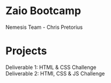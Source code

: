 # Zaio Bootcamp

Nemesis Team - Chris Pretorius

# Projects
Deliverable 1: HTML & CSS Challenge <br>
Deliverable 2: HTMl, CSS & JS Challenge
